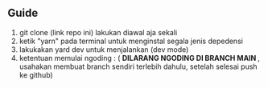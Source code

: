 ## Guide

1. git clone (link repo ini) lakukan diawal aja sekali
2. ketik "yarn" pada terminal untuk menginstal segala jenis depedensi
3. lakukakan yard dev untuk menjalankan (dev mode)
4. ketentuan memulai ngoding : ( <b> DILARANG NGODING DI BRANCH MAIN </b>, usahakan membuat branch sendiri terlebih dahulu, setelah selesai push ke github)
